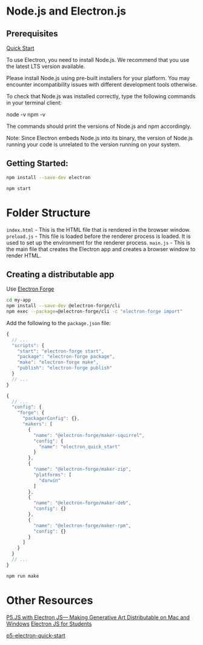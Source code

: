 # Node.js and Electron.js

## Prerequisites

[Quick Start](https://www.electronjs.org/docs/latest/tutorial/quick-start)

To use Electron, you need to install Node.js. We recommend that you use the latest LTS version available.

Please install Node.js using pre-built installers for your platform. You may encounter incompatibility issues with different development tools otherwise.

To check that Node.js was installed correctly, type the following commands in your terminal client:

node -v
npm -v

The commands should print the versions of Node.js and npm accordingly.

Note: Since Electron embeds Node.js into its binary, the version of Node.js running your code is unrelated to the version running on your system.

## Getting Started:
```bash
npm install --save-dev electron

npm start
```

# Folder Structure

`index.html` - This is the HTML file that is rendered in the browser window.
`preload.js` - This file is loaded before the renderer process is loaded. It is used to set up the environment for the renderer process.
`main.js` - This is the main file that creates the Electron app and creates a browser window to render HTML.


## Creating a distributable app

Use [Electron Forge](https://www.electronforge.io/)

```bash
cd my-app
npm install --save-dev @electron-forge/cli
npm exec --package=@electron-forge/cli -c "electron-forge import"
```

Add the following to the `package.json` file:

```javascript
{
  // ...
  "scripts": {
    "start": "electron-forge start",
    "package": "electron-forge package",
    "make": "electron-forge make",
    "publish": "electron-forge publish"
  }
  // ... 
}
```

```javascript
{
  // ...
  "config": {
    "forge": {
      "packagerConfig": {},
      "makers": [
        {
          "name": "@electron-forge/maker-squirrel",
          "config": {
            "name": "electron_quick_start"
          }
        },
        {
          "name": "@electron-forge/maker-zip",
          "platforms": [
            "darwin"
          ]
        },
        {
          "name": "@electron-forge/maker-deb",
          "config": {}
        },
        {
          "name": "@electron-forge/maker-rpm",
          "config": {}
        }
      ]
    }
  }
  // ...
}
```

```bash
npm run make
```

# Other Resources
[P5.JS with Electron JS— Making Generative Art Distributable on Mac and Windows](https://medium.com/random-pink-hula/p5-js-with-electronjs-making-generative-art-distributable-on-mac-and-windows-8469de3c836b)
[Electron JS for Students](https://github.com/Jay-study-nildana/FrontEndForStudents/tree/main/ElectronJSForStudents/my-electron-app)

[p5-electron-quick-start](https://github.com/camerenisonfire/p5-electron-quick-start)

